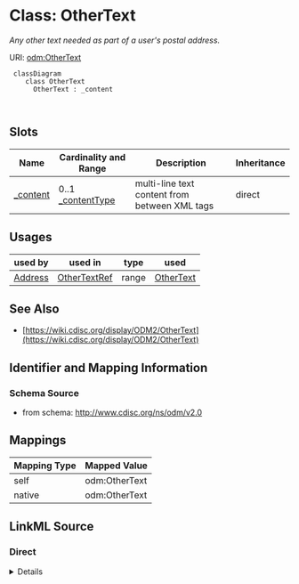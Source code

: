 # Class: OtherText


_Any other text needed as part of a user's postal address._





URI: [odm:OtherText](http://www.cdisc.org/ns/odm/v2.0/OtherText)



```mermaid
 classDiagram
    class OtherText
      OtherText : _content
        
      
```




<!-- no inheritance hierarchy -->


## Slots

| Name | Cardinality and Range | Description | Inheritance |
| ---  | --- | --- | --- |
| [_content](_content.md) | 0..1 <br/> [_contentType](_contentType.md) | multi-line text content from between XML tags | direct |





## Usages

| used by | used in | type | used |
| ---  | --- | --- | --- |
| [Address](Address.md) | [OtherTextRef](OtherTextRef.md) | range | [OtherText](OtherText.md) |






## See Also

* [https://wiki.cdisc.org/display/ODM2/OtherText](https://wiki.cdisc.org/display/ODM2/OtherText)

## Identifier and Mapping Information







### Schema Source


* from schema: http://www.cdisc.org/ns/odm/v2.0





## Mappings

| Mapping Type | Mapped Value |
| ---  | ---  |
| self | odm:OtherText |
| native | odm:OtherText |





## LinkML Source

<!-- TODO: investigate https://stackoverflow.com/questions/37606292/how-to-create-tabbed-code-blocks-in-mkdocs-or-sphinx -->

### Direct

<details>
```yaml
name: OtherText
description: Any other text needed as part of a user's postal address.
from_schema: http://www.cdisc.org/ns/odm/v2.0
see_also:
- https://wiki.cdisc.org/display/ODM2/OtherText
slots:
- _content
slot_usage:
  range:
    name: range
    id_prefixes:
    - text
class_uri: odm:OtherText

```
</details>

### Induced

<details>
```yaml
name: OtherText
description: Any other text needed as part of a user's postal address.
from_schema: http://www.cdisc.org/ns/odm/v2.0
see_also:
- https://wiki.cdisc.org/display/ODM2/OtherText
slot_usage:
  range:
    name: range
    id_prefixes:
    - text
attributes:
  name: _content
  description: multi-line text content from between XML tags
  from_schema: http://www.cdisc.org/ns/odm/v2.0
  rank: 1000
  alias: _content
  owner: OtherText
  domain_of:
  - TranslatedText
  - CheckValue
  - Code
  - WorkflowEnd
  - UserName
  - Prefix
  - Suffix
  - FullName
  - GivenName
  - FamilyName
  - StreetName
  - HouseNumber
  - City
  - StateProv
  - Country
  - PostalCode
  - OtherText
  - Meaning
  - LegalReason
  - DateTimeStamp
  - ReasonForChange
  - SourceID
  - FlagValue
  - FlagType
  - Value
  range: _contentType
  inlined: true
class_uri: odm:OtherText

```
</details>